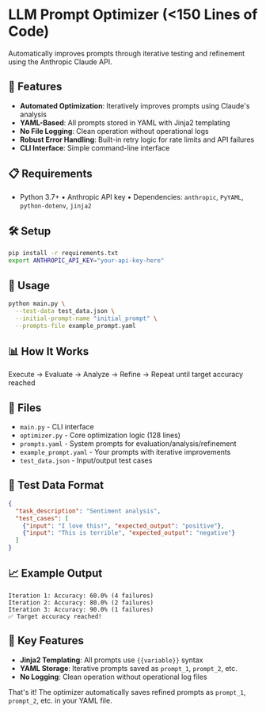 # LLM Prompt Optimizer (<150 Lines of Code)

Automatically improves prompts through iterative testing and refinement using the Anthropic Claude API.

## 🚀 Features

- **Automated Optimization**: Iteratively improves prompts using Claude's analysis
- **YAML-Based**: All prompts stored in YAML with Jinja2 templating
- **No File Logging**: Clean operation without operational logs
- **Robust Error Handling**: Built-in retry logic for rate limits and API failures
- **CLI Interface**: Simple command-line interface

## 📋 Requirements

- Python 3.7+ • Anthropic API key • Dependencies: `anthropic`, `PyYAML`, `python-dotenv`, `jinja2`

## 🛠️ Setup

```bash
pip install -r requirements.txt
export ANTHROPIC_API_KEY="your-api-key-here"
```

## 🎯 Usage

```bash
python main.py \
  --test-data test_data.json \
  --initial-prompt-name "initial_prompt" \
  --prompts-file example_prompt.yaml
```

## 📊 How It Works

Execute → Evaluate → Analyze → Refine → Repeat until target accuracy reached

## 📁 Files

- `main.py` - CLI interface
- `optimizer.py` - Core optimization logic (128 lines)
- `prompts.yaml` - System prompts for evaluation/analysis/refinement
- `example_prompt.yaml` - Your prompts with iterative improvements
- `test_data.json` - Input/output test cases

## 📝 Test Data Format

```json
{
  "task_description": "Sentiment analysis",
  "test_cases": [
    {"input": "I love this!", "expected_output": "positive"},
    {"input": "This is terrible", "expected_output": "negative"}
  ]
}
```

## 📈 Example Output

```
Iteration 1: Accuracy: 60.0% (4 failures)
Iteration 2: Accuracy: 80.0% (2 failures)
Iteration 3: Accuracy: 90.0% (1 failures)
✅ Target accuracy reached!
```

## 🎯 Key Features

- **Jinja2 Templating**: All prompts use `{{variable}}` syntax
- **YAML Storage**: Iterative prompts saved as `prompt_1`, `prompt_2`, etc.
- **No Logging**: Clean operation without operational log files

That's it! The optimizer automatically saves refined prompts as `prompt_1`, `prompt_2`, etc. in your YAML file.
